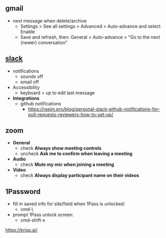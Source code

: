 ## gmail
* next message when delete/archive
  * Settings > See all settings > Advanced > Auto-advance and select Enable
  * Save and refresh, then: General > Auto-advance > "Go to the next (newer) conversation"

## [slack](https://slack.com/downloads/mac)
* notifications
  * sounds off
  * email off
* Accessibility
  * keyboard > up to edit last message
* **Integrations**
  * github notifications
    * https://rasim.pro/blog/personal-slack-github-notifications-for-pull-requests-reviewers-how-to-set-up/


## zoom
* **General**
  * check **Always show meeting controls**
  * uncheck **Ask me to confirm when leaving a meeting**
* **Audio**
  * check **Mute my mic when joining a meeting**
* **Video**
  * check **Always display participant name on their videos**


## 1Password
* fill in saved info for site/field when 1Pass is unlocked:
  * cmd-\
* prompt 1Pass unlock screen:
  * cmd-shift-x


https://krisp.ai/
